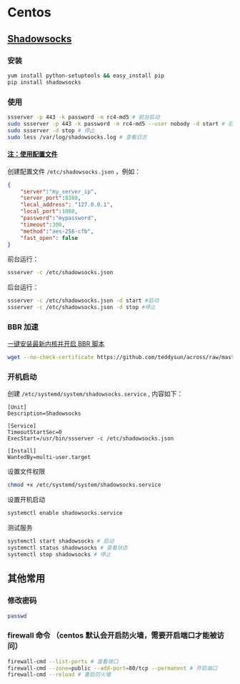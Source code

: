 # Centos

## [Shadowsocks](https://github.com/shadowsocks/shadowsocks/blob/master/README.md)

### 安装

```bash
yum install python-setuptools && easy_install pip
pip install shadowsocks
```

### 使用

```bash
ssserver -p 443 -k password -m rc4-md5 # 前台启动
sudo ssserver -p 443 -k password -m rc4-md5 --user nobody -d start # 后台启动
sudo ssserver -d stop # 停止
sudo less /var/log/shadowsocks.log # 查看日志
```

#### [注：使用配置文件](https://github.com/shadowsocks/shadowsocks/wiki/Configuration-via-Config-File)

创建配置文件 `/etc/shadowsocks.json` ，例如：

```json
{
    "server":"my_server_ip",
    "server_port":8388,
    "local_address": "127.0.0.1",
    "local_port":1080,
    "password":"mypassword",
    "timeout":300,
    "method":"aes-256-cfb",
    "fast_open": false
}
```

前台运行：

```bash
ssserver -c /etc/shadowsocks.json
```

后台运行：

```bash
ssserver -c /etc/shadowsocks.json -d start #启动
ssserver -c /etc/shadowsocks.json -d stop #停止
```

### BBR 加速

[一键安装最新内核并开启 BBR 脚本](https://github.com/teddysun/across)

```bash
wget --no-check-certificate https://github.com/teddysun/across/raw/master/bbr.sh && chmod +x bbr.sh && ./bbr.sh
```

### 开机启动

创建 `/etc/systemd/system/shadowsocks.service` , 内容如下：

```text
[Unit]
Description=Shadowsocks

[Service]
TimeoutStartSec=0
ExecStart=/usr/bin/ssserver -c /etc/shadowsocks.json

[Install]
WantedBy=multi-user.target
```

设置文件权限

```bash
chmod +x /etc/systemd/system/shadowsocks.service
```

设置开机启动

```bash
systemctl enable shadowsocks.service
```

测试服务

```bash
systemctl start shadowsocks # 启动
systemctl status shadowsocks # 查看状态
systemctl stop shadowsocks # 停止
```

## 其他常用

### 修改密码

```bash
passwd
```

### firewall 命令 （centos 默认会开启防火墙，需要开启端口才能被访问）

```bash
firewall-cmd --list-ports # 查看端口
firewall-cmd --zone=public --add-port=80/tcp --permanent # 开启端口
firewall-cmd --reload # 重启防火墙
```
